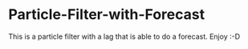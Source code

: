 # Particle-Filter-with-Forecast
This is a particle filter with a lag that is able to do a forecast. Enjoy :-D
